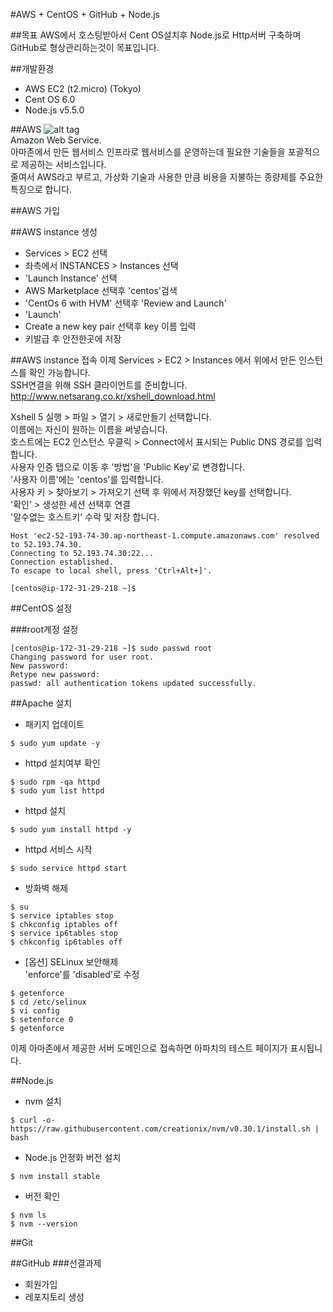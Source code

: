 #AWS + CentOS + GitHub + Node.js

##목표
AWS에서 호스팅받아서 Cent OS설치후 Node.js로 Http서버 구축하며 GitHub로 형상관리하는것이 목표입니다.

##개발환경
- AWS EC2 (t2.micro) (Tokyo)
- Cent OS 6.0
- Node.js v5.5.0


##AWS
![alt tag](https://mateh.id.au/wp-content/uploads/2014/07/amazon-aws-logo.jpg)  
Amazon Web Service.  
아마존에서 만든 웹서비스 인프라로 웹서비스를 운영하는데 필요한 기술들을 포괄적으로 제공하는 서비스입니다.  
줄여서 AWS라고 부르고, 가상화 기술과 사용한 만큼 비용을 지불하는 종량제를 주요한 특징으로 합니다.

##AWS 가입

##AWS instance 생성
 - Services > EC2 선택
 - 좌측에서 INSTANCES > Instances 선택
 - 'Launch Instance' 선택
 - AWS Marketplace 선택후 'centos'검색
 - 'CentOs 6 with HVM' 선택후 'Review and Launch'
 - 'Launch'
 - Create a new key pair 선택후 key 이름 입력
 - 키발급 후 안전한곳에 저장

 
##AWS instance 접속
이제 Services > EC2 > Instances 에서 위에서 만든 인스턴스를 확인 가능합니다.  
SSH연결을 위해 SSH 클라이언트를 준비합니다.  
http://www.netsarang.co.kr/xshell_download.html  

Xshell 5 실행 > 파일 > 열기 > 새로만들기 선택합니다.  
이름에는 자신이 원하는 이름을 써넣습니다.  
호스트에는 EC2 인스턴스 우클릭 > Connect에서 표시되는 Public DNS 경로를 입력합니다.  
사용자 인증 탭으로 이동 후 '방법'을 'Public Key'로 변경합니다.  
'사용자 이름'에는 'centos'를 입력합니다.  
사용자 키 > 찾아보기 > 가져오기 선택 후 위에서 저장했던 key를 선택합니다.  
'확인' > 생성한 세션 선택후 연결  
'알수없는 호스트키' 수락 및 저장 합니다.  


```shell
Host 'ec2-52-193-74-30.ap-northeast-1.compute.amazonaws.com' resolved to 52.193.74.30.
Connecting to 52.193.74.30:22...
Connection established.
To escape to local shell, press 'Ctrl+Alt+]'.

[centos@ip-172-31-29-218 ~]$ 

```

##CentOS 설정

###root계정 설정
```shell
[centos@ip-172-31-29-218 ~]$ sudo passwd root
Changing password for user root.
New password: 
Retype new password: 
passwd: all authentication tokens updated successfully.
```

##Apache 설치


- 패키지 업데이트
```shell
$ sudo yum update -y
```


- httpd 설치여부 확인
```shell
$ sudo rpm -qa httpd
$ sudo yum list httpd
```


- httpd 설치
```shell
$ sudo yum install httpd -y
```


- httpd 서비스 시작
```shell
$ sudo service httpd start
```

  
- 방화벽 해제
```shell
$ su
$ service iptables stop
$ chkconfig iptables off
$ service ip6tables stop
$ chkconfig ip6tables off
```  
    
- [옵션] SELinux 보안해제  
'enforce'를 'disabled'로 수정
```shell
$ getenforce
$ cd /etc/selinux
$ vi config
$ setenforce 0
$ getenforce
```

이제 아마존에서 제공한 서버 도메인으로 접속하면 아파치의 테스트 페이지가 표시됩니다.  

##Node.js


- nvm 설치
```shell
$ curl -o- https://raw.githubusercontent.com/creationix/nvm/v0.30.1/install.sh | bash
```
- Node.js 안정화 버전 설치
```shell
$ nvm install stable
```
- 버전 확인
```shell
$ nvm ls
$ nvm --version
```

##Git

##GitHub
###선결과제
- 회원가입
- 레포지토리 생성
